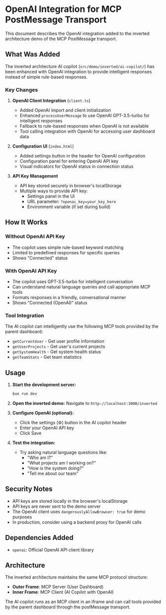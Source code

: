 # OpenAI Integration for MCP PostMessage Transport

This document describes the OpenAI integration added to the inverted architecture demo of the MCP PostMessage transport.

## What Was Added

The inverted architecture AI copilot (`src/demo/inverted/ai-copilot/`) has been enhanced with OpenAI integration to provide intelligent responses instead of simple rule-based responses.

### Key Changes

1. **OpenAI Client Integration** (`client.ts`)
   - Added OpenAI import and client initialization
   - Enhanced `processUserMessage` to use OpenAI GPT-3.5-turbo for intelligent responses
   - Fallback to rule-based responses when OpenAI is not available
   - Tool calling integration with OpenAI for accessing user dashboard data

2. **Configuration UI** (`index.html`)
   - Added settings button in the header for OpenAI configuration
   - Configuration panel for entering OpenAI API key
   - Visual indicators for OpenAI status in connection status

3. **API Key Management**
   - API key stored securely in browser's localStorage
   - Multiple ways to provide API key:
     - Settings panel in the UI
     - URL parameter: `?openai_key=your_key_here`
     - Environment variable (if set during build)

## How It Works

### Without OpenAI API Key
- The copilot uses simple rule-based keyword matching
- Limited to predefined responses for specific queries
- Shows "Connected" status

### With OpenAI API Key
- The copilot uses GPT-3.5-turbo for intelligent conversation
- Can understand natural language queries and call appropriate MCP tools
- Formats responses in a friendly, conversational manner
- Shows "Connected (OpenAI)" status

### Tool Integration
The AI copilot can intelligently use the following MCP tools provided by the parent dashboard:
- `getCurrentUser` - Get user profile information
- `getUserProjects` - Get user's current projects
- `getSystemHealth` - Get system health status
- `getTeamStats` - Get team statistics

## Usage

1. **Start the development server:**
   ```bash
   bun run dev
   ```

2. **Open the inverted demo:**
   Navigate to `http://localhost:3000/inverted`

3. **Configure OpenAI (optional):**
   - Click the settings (⚙️) button in the AI copilot header
   - Enter your OpenAI API key
   - Click Save

4. **Test the integration:**
   - Try asking natural language questions like:
     - "Who am I?"
     - "What projects am I working on?"
     - "How is the system doing?"
     - "Tell me about our team"

## Security Notes

- API keys are stored locally in the browser's localStorage
- API keys are never sent to the demo server
- The OpenAI client uses `dangerouslyAllowBrowser: true` for demo purposes
- In production, consider using a backend proxy for OpenAI calls

## Dependencies Added

- `openai`: Official OpenAI API client library

## Architecture

The inverted architecture maintains the same MCP protocol structure:
- **Outer Frame**: MCP Server (User Dashboard)
- **Inner Frame**: MCP Client (AI Copilot with OpenAI)

The AI copilot runs as an MCP client in an iframe and can call tools provided by the parent dashboard through the postMessage transport.

